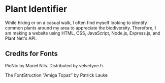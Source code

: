 # Plant Identifier

While hiking or on a casual walk, I often find myself looking to identify common plants around my area to appreciate the biodiversity. Therefore, I am making a website using HTML, CSS, JavaScript, Node.js, Express.js, and Plant Net's API.

## Credits for Fonts

PicNic by Mariel Nils. Distributed by velvetyne.fr.

The FontStruction “Amiga Topaz” by Patrick Lauke